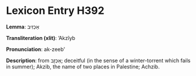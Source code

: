 # Lexicon Entry H392

**Lemma**: אַכְזִיב

**Transliteration (xlit)**: ʼAkzîyb

**Pronunciation**: ak-zeeb'

**Description**:
from אַכְזָב; deceitful (in the sense of a winter-torrent which fails in summer); Akzib, the name of two places in Palestine; Achzib.

